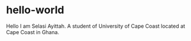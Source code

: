 # hello-world
Hello I am Selasi Ayittah. A student of University of Cape Coast located at Cape Coast in Ghana.
